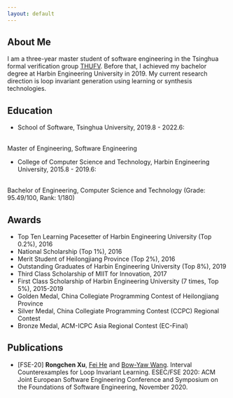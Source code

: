 ```yaml
---
layout: default
---
```

## About Me
I am a three-year master student of software engineering in the Tsinghua formal verification group [THUFV](https://thufv.github.io). Before that, I achieved my bachelor degree at Harbin Engineering University in 2019. My current research direction is loop invariant generation using learning or synthesis technologies.

## Education
* School of Software, Tsinghua University, 2019.8 - 2022.6:
<br>
Master of Engineering, Software Engineering

* College of Computer Science and Technology, Harbin Engineering University, 2015.8 - 2019.6:
<br>
Bachelor of Engineering, Computer Science and Technology 
(Grade: 95.49/100, Rank: 1/180)

## Awards
* Top Ten Learning Pacesetter of Harbin Engineering University (Top 0.2%),  2016
* National Scholarship (Top 1%),  2016
* Merit Student of Heilongjiang Province (Top 2%),  2016
* Outstanding Graduates of Harbin Engineering University (Top 8%),  2019
* Third Class Scholarship of MIIT for Innovation,  2017
* First Class Scholarship of Harbin Engineering University (7 times, Top 5%),  2015-2019
* Golden Medal, China Collegiate Programming Contest of Heilongjiang Province
* Silver Medal, China Collegiate Programming Contest (CCPC) Regional Contest
* Bronze Medal, ACM-ICPC Asia Regional Contest (EC-Final)

## Publications
* [FSE-20]  **Rongchen Xu**, [Fei He](https://feihe.github.io) and [Bow-Yaw Wang](https://www.iis.sinica.edu.tw/~bywang/). Interval Counterexamples for Loop Invariant Learning. ESEC/FSE 2020: ACM Joint European Software Engineering Conference and Symposium on the Foundations of Software Engineering, November 2020. 
